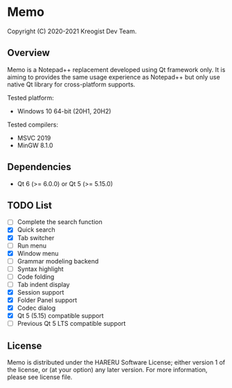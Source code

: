 # Memo

Copyright (C) 2020-2021 Kreogist Dev Team.

## Overview

Memo is a Notepad++ replacement developed using Qt framework only. It is aiming to provides the same usage experience as Notepad++ but only use native Qt library for cross-platform supports.

Tested platform:

- Windows 10 64-bit (20H1, 20H2)

Tested compilers:

- MSVC 2019
- MinGW 8.1.0

## Dependencies

- Qt 6 (>= 6.0.0) or Qt 5 (>= 5.15.0)

## TODO List

- [ ] Complete the search function
- [x] Quick search
- [x] Tab switcher
- [ ] Run menu
- [x] Window menu
- [ ] Grammar modeling backend
- [ ] Syntax highlight
- [ ] Code folding
- [ ] Tab indent display
- [x] Session support
- [x] Folder Panel support
- [x] Codec dialog
- [x] Qt 5 (5.15) compatible support
- [ ] Previous Qt 5 LTS compatible support

## License

Memo is distributed under the HARERU Software License; either version 1 of the license, or (at your option) any later version. For more information, please see license file.